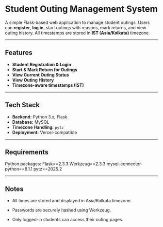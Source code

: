 # Student Outing Management System

A simple Flask-based web application to manage student outings. Users can **register**, **log in**, start outings with reasons, mark returns, and view outing history. All timestamps are stored in **IST (Asia/Kolkata)** timezone.

---

## Features

- **Student Registration & Login**  
- **Start & Mark Return for Outings**  
- **View Current Outing Status**  
- **View Outing History**  
- **Timezone-aware timestamps (IST)**  

---

## Tech Stack

- **Backend:** Python 3.x, Flask  
- **Database:** MySQL  
- **Timezone Handling:** `pytz`  
- **Deployment:** Vercel-compatible  

---

## Requirements

Python packages:
Flask==2.3.3
Werkzeug==2.3.3
mysql-connector-python==8.1.1
pytz==2025.2

---
## Notes

- All times are stored and displayed in Asia/Kolkata timezone.

- Passwords are securely hashed using Werkzeug.

- Only logged-in students can access their outing pages.
